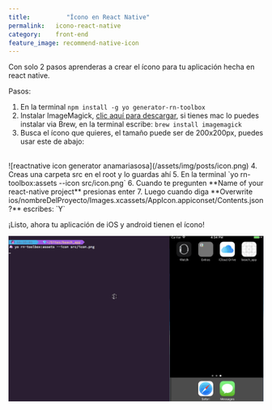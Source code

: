 ```yaml
---
title:  		"Ícono en React Native"
permalink: 	 icono-react-native
category:    front-end
feature_image: recommend-native-icon
---
```


Con solo 2 pasos aprenderas a crear el ícono para tu aplicación hecha en react native.

Pasos:
1. En la terminal `npm install -g yo generator-rn-toolbox`
2. Instalar ImageMagick, [clic aquí para descargar](http://www.imagemagick.org/script/download.php), si tienes mac lo puedes instalar via Brew, en la terminal escribe: `brew install imagemagick`
3. Busca el ícono que quieres, el tamaño puede ser de 200x200px, puedes usar este de abajo:
<br>
![reactnative icon generator anamariasosa](/assets/img/posts/icon.png)
4. Creas una carpeta src en el root y lo guardas ahí
5. En la terminal `yo rn-toolbox:assets --icon src/icon.png`
6. Cuando te pregunten **Name of your react-native project** presionas enter
7. Luego cuando diga **Overwrite ios/nombreDelProyecto/Images.xcassets/AppIcon.appiconset/Contents.json?** escribes: `Y`

¡Listo, ahora tu aplicación de iOS y android tienen el ícono!

![reactnative icon generator anamariasosa](/assets/img/posts/iconReactNative.gif)
